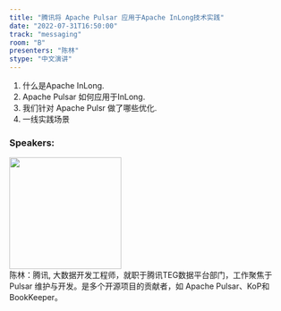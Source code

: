```yaml
---
title: "腾讯将 Apache Pulsar 应用于Apache InLong技术实践"
date: "2022-07-31T16:50:00"
track: "messaging"
room: "B"
presenters: "陈林"
stype: "中文演讲"
---
```

1. 什么是Apache InLong.
2. Apache Pulsar 如何应用于InLong.
3. 我们针对 Apache Pulsr 做了哪些优化.
4. 一线实践场景
 ### Speakers: 
 <img src="images/speaker/1103.png" width="200" /><br>陈林：腾讯, 大数据开发工程师，就职于腾讯TEG数据平台部门，工作聚焦于 Pulsar 维护与开发。是多个开源项目的贡献者，如 Apache Pulsar、KoP和 BookKeeper。

 